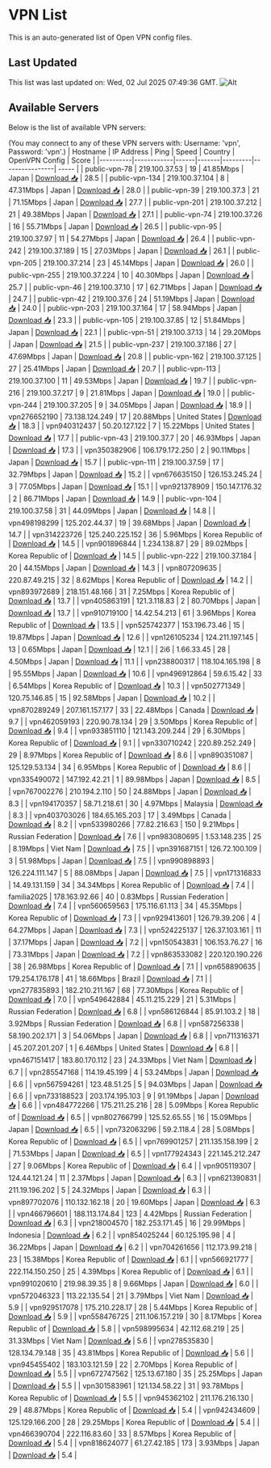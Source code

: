 # VPN List

This is an auto-generated list of Open VPN config files.

## Last Updated

This list was last updated on: Wed, 02 Jul 2025 07:49:36 GMT.
![Alt](https://repobeats.axiom.co/api/embed/186b98318ef1479477931607c1ad7d823f12451f.svg "Repobeats analytics image")

## Available Servers

Below is the list of available VPN servers:

(You may connect to any of these VPN servers with: Username: 'vpn', Password: 'vpn'.)
| Hostname | IP Address | Ping | Speed | Country | OpenVPN Config | Score |
|----------|------------|------|-------|---------|----------------| ----- |
| public-vpn-78 | 219.100.37.53 | 19 | 41.85Mbps | Japan | [Download 📥](./configs/server_0_JP.ovpn) | 28.5 |
| public-vpn-134 | 219.100.37.104 | 8 | 47.31Mbps | Japan | [Download 📥](./configs/server_1_JP.ovpn) | 28.0 |
| public-vpn-39 | 219.100.37.3 | 21 | 71.15Mbps | Japan | [Download 📥](./configs/server_2_JP.ovpn) | 27.7 |
| public-vpn-201 | 219.100.37.212 | 21 | 49.38Mbps | Japan | [Download 📥](./configs/server_3_JP.ovpn) | 27.1 |
| public-vpn-74 | 219.100.37.26 | 16 | 55.71Mbps | Japan | [Download 📥](./configs/server_4_JP.ovpn) | 26.5 |
| public-vpn-95 | 219.100.37.97 | 11 | 54.27Mbps | Japan | [Download 📥](./configs/server_5_JP.ovpn) | 26.4 |
| public-vpn-242 | 219.100.37.189 | 15 | 27.03Mbps | Japan | [Download 📥](./configs/server_6_JP.ovpn) | 26.1 |
| public-vpn-205 | 219.100.37.214 | 23 | 45.14Mbps | Japan | [Download 📥](./configs/server_7_JP.ovpn) | 26.0 |
| public-vpn-255 | 219.100.37.224 | 10 | 40.30Mbps | Japan | [Download 📥](./configs/server_8_JP.ovpn) | 25.7 |
| public-vpn-46 | 219.100.37.10 | 17 | 62.71Mbps | Japan | [Download 📥](./configs/server_9_JP.ovpn) | 24.7 |
| public-vpn-42 | 219.100.37.6 | 24 | 51.19Mbps | Japan | [Download 📥](./configs/server_10_JP.ovpn) | 24.0 |
| public-vpn-203 | 219.100.37.164 | 17 | 58.94Mbps | Japan | [Download 📥](./configs/server_11_JP.ovpn) | 23.3 |
| public-vpn-105 | 219.100.37.85 | 12 | 51.84Mbps | Japan | [Download 📥](./configs/server_12_JP.ovpn) | 22.1 |
| public-vpn-51 | 219.100.37.13 | 14 | 29.20Mbps | Japan | [Download 📥](./configs/server_13_JP.ovpn) | 21.5 |
| public-vpn-237 | 219.100.37.186 | 27 | 47.69Mbps | Japan | [Download 📥](./configs/server_14_JP.ovpn) | 20.8 |
| public-vpn-162 | 219.100.37.125 | 27 | 25.41Mbps | Japan | [Download 📥](./configs/server_15_JP.ovpn) | 20.7 |
| public-vpn-113 | 219.100.37.100 | 11 | 49.53Mbps | Japan | [Download 📥](./configs/server_16_JP.ovpn) | 19.7 |
| public-vpn-216 | 219.100.37.217 | 9 | 21.81Mbps | Japan | [Download 📥](./configs/server_17_JP.ovpn) | 19.0 |
| public-vpn-244 | 219.100.37.205 | 9 | 34.05Mbps | Japan | [Download 📥](./configs/server_18_JP.ovpn) | 18.9 |
| vpn276652190 | 73.138.124.249 | 17 | 20.88Mbps | United States | [Download 📥](./configs/server_19_US.ovpn) | 18.3 |
| vpn940312437 | 50.20.127.122 | 7 | 15.22Mbps | United States | [Download 📥](./configs/server_20_US.ovpn) | 17.7 |
| public-vpn-43 | 219.100.37.7 | 20 | 46.93Mbps | Japan | [Download 📥](./configs/server_21_JP.ovpn) | 17.3 |
| vpn350382906 | 106.179.172.250 | 2 | 90.11Mbps | Japan | [Download 📥](./configs/server_22_JP.ovpn) | 15.7 |
| public-vpn-111 | 219.100.37.59 | 17 | 32.79Mbps | Japan | [Download 📥](./configs/server_23_JP.ovpn) | 15.2 |
| vpn676635150 | 126.153.245.24 | 3 | 77.05Mbps | Japan | [Download 📥](./configs/server_24_JP.ovpn) | 15.1 |
| vpn921378909 | 150.147.176.32 | 2 | 86.71Mbps | Japan | [Download 📥](./configs/server_25_JP.ovpn) | 14.9 |
| public-vpn-104 | 219.100.37.58 | 31 | 44.09Mbps | Japan | [Download 📥](./configs/server_26_JP.ovpn) | 14.8 |
| vpn498198299 | 125.202.44.37 | 19 | 39.68Mbps | Japan | [Download 📥](./configs/server_27_JP.ovpn) | 14.7 |
| vpn314223726 | 125.240.225.152 | 36 | 5.96Mbps | Korea Republic of | [Download 📥](./configs/server_28_KR.ovpn) | 14.5 |
| vpn901896844 | 1.234.138.87 | 29 | 89.02Mbps | Korea Republic of | [Download 📥](./configs/server_29_KR.ovpn) | 14.5 |
| public-vpn-222 | 219.100.37.184 | 20 | 44.15Mbps | Japan | [Download 📥](./configs/server_30_JP.ovpn) | 14.3 |
| vpn807209635 | 220.87.49.215 | 32 | 8.62Mbps | Korea Republic of | [Download 📥](./configs/server_31_KR.ovpn) | 14.2 |
| vpn893972689 | 218.151.48.166 | 31 | 7.25Mbps | Korea Republic of | [Download 📥](./configs/server_32_KR.ovpn) | 13.7 |
| vpn405863191 | 121.3.118.83 | 2 | 80.70Mbps | Japan | [Download 📥](./configs/server_33_JP.ovpn) | 13.7 |
| vpn910719100 | 14.42.54.213 | 61 | 3.96Mbps | Korea Republic of | [Download 📥](./configs/server_34_KR.ovpn) | 13.5 |
| vpn525742377 | 153.196.73.46 | 15 | 19.87Mbps | Japan | [Download 📥](./configs/server_35_JP.ovpn) | 12.6 |
| vpn126105234 | 124.211.197.145 | 13 | 0.65Mbps | Japan | [Download 📥](./configs/server_36_JP.ovpn) | 12.1 |
| 2i6 | 1.66.33.45 | 28 | 4.50Mbps | Japan | [Download 📥](./configs/server_37_JP.ovpn) | 11.1 |
| vpn238800317 | 118.104.165.198 | 8 | 95.55Mbps | Japan | [Download 📥](./configs/server_38_JP.ovpn) | 10.6 |
| vpn496912864 | 59.6.15.42 | 33 | 6.54Mbps | Korea Republic of | [Download 📥](./configs/server_39_KR.ovpn) | 10.3 |
| vpn502771349 | 120.75.146.85 | 15 | 92.58Mbps | Japan | [Download 📥](./configs/server_40_JP.ovpn) | 10.2 |
| vpn870289249 | 207.161.157.177 | 33 | 22.48Mbps | Canada | [Download 📥](./configs/server_41_CA.ovpn) | 9.7 |
| vpn462059193 | 220.90.78.134 | 29 | 3.50Mbps | Korea Republic of | [Download 📥](./configs/server_42_KR.ovpn) | 9.4 |
| vpn933851110 | 121.143.209.244 | 29 | 6.30Mbps | Korea Republic of | [Download 📥](./configs/server_43_KR.ovpn) | 9.1 |
| vpn330710242 | 220.89.252.249 | 29 | 8.97Mbps | Korea Republic of | [Download 📥](./configs/server_44_KR.ovpn) | 8.6 |
| vpn890351087 | 125.129.53.134 | 34 | 6.95Mbps | Korea Republic of | [Download 📥](./configs/server_45_KR.ovpn) | 8.6 |
| vpn335490072 | 147.192.42.21 | 1 | 89.98Mbps | Japan | [Download 📥](./configs/server_46_JP.ovpn) | 8.5 |
| vpn767002276 | 210.194.2.110 | 50 | 24.88Mbps | Japan | [Download 📥](./configs/server_47_JP.ovpn) | 8.3 |
| vpn194170357 | 58.71.218.61 | 30 | 4.97Mbps | Malaysia | [Download 📥](./configs/server_48_MY.ovpn) | 8.3 |
| vpn403703026 | 184.65.165.203 | 17 | 3.49Mbps | Canada | [Download 📥](./configs/server_49_CA.ovpn) | 8.2 |
| vpn533980266 | 77.82.216.63 | 150 | 9.21Mbps | Russian Federation | [Download 📥](./configs/server_50_RU.ovpn) | 7.6 |
| vpn983080695 | 1.53.148.235 | 25 | 8.19Mbps | Viet Nam | [Download 📥](./configs/server_51_VN.ovpn) | 7.5 |
| vpn391687151 | 126.72.100.109 | 3 | 51.98Mbps | Japan | [Download 📥](./configs/server_52_JP.ovpn) | 7.5 |
| vpn990898893 | 126.224.111.147 | 5 | 88.08Mbps | Japan | [Download 📥](./configs/server_53_JP.ovpn) | 7.5 |
| vpn171316833 | 14.49.131.159 | 34 | 34.34Mbps | Korea Republic of | [Download 📥](./configs/server_54_KR.ovpn) | 7.4 |
| familia2025 | 178.163.92.66 | 40 | 0.83Mbps | Russian Federation | [Download 📥](./configs/server_55_RU.ovpn) | 7.4 |
| vpn560659563 | 175.116.61.113 | 34 | 45.35Mbps | Korea Republic of | [Download 📥](./configs/server_56_KR.ovpn) | 7.3 |
| vpn929413601 | 126.79.39.206 | 4 | 64.27Mbps | Japan | [Download 📥](./configs/server_57_JP.ovpn) | 7.3 |
| vpn524225137 | 126.37.103.161 | 11 | 37.17Mbps | Japan | [Download 📥](./configs/server_58_JP.ovpn) | 7.2 |
| vpn150543831 | 106.153.76.27 | 16 | 73.31Mbps | Japan | [Download 📥](./configs/server_59_JP.ovpn) | 7.2 |
| vpn863533082 | 220.120.190.226 | 38 | 26.98Mbps | Korea Republic of | [Download 📥](./configs/server_60_KR.ovpn) | 7.1 |
| vpn658890635 | 179.254.176.178 | 41 | 18.66Mbps | Brazil | [Download 📥](./configs/server_61_BR.ovpn) | 7.1 |
| vpn277835893 | 182.210.211.167 | 68 | 77.30Mbps | Korea Republic of | [Download 📥](./configs/server_62_KR.ovpn) | 7.0 |
| vpn549642884 | 45.11.215.229 | 21 | 5.31Mbps | Russian Federation | [Download 📥](./configs/server_63_RU.ovpn) | 6.8 |
| vpn586126844 | 85.91.103.2 | 18 | 3.92Mbps | Russian Federation | [Download 📥](./configs/server_64_RU.ovpn) | 6.8 |
| vpn587256338 | 58.190.202.171 | 3 | 54.06Mbps | Japan | [Download 📥](./configs/server_65_JP.ovpn) | 6.8 |
| vpn711316371 | 45.207.201.207 | 1 | 6.46Mbps | United States | [Download 📥](./configs/server_66_US.ovpn) | 6.8 |
| vpn467151417 | 183.80.170.112 | 23 | 24.33Mbps | Viet Nam | [Download 📥](./configs/server_67_VN.ovpn) | 6.7 |
| vpn285547168 | 114.19.45.199 | 4 | 53.24Mbps | Japan | [Download 📥](./configs/server_68_JP.ovpn) | 6.6 |
| vpn567594261 | 123.48.51.25 | 5 | 94.03Mbps | Japan | [Download 📥](./configs/server_69_JP.ovpn) | 6.6 |
| vpn733188523 | 203.174.195.103 | 9 | 91.19Mbps | Japan | [Download 📥](./configs/server_70_JP.ovpn) | 6.6 |
| vpn484772266 | 175.211.25.216 | 28 | 5.09Mbps | Korea Republic of | [Download 📥](./configs/server_71_KR.ovpn) | 6.5 |
| vpn802766799 | 125.52.65.55 | 16 | 15.09Mbps | Japan | [Download 📥](./configs/server_72_JP.ovpn) | 6.5 |
| vpn732063296 | 59.2.118.4 | 28 | 5.08Mbps | Korea Republic of | [Download 📥](./configs/server_73_KR.ovpn) | 6.5 |
| vpn769901257 | 211.135.158.199 | 2 | 71.53Mbps | Japan | [Download 📥](./configs/server_74_JP.ovpn) | 6.5 |
| vpn177924343 | 221.145.212.247 | 27 | 9.06Mbps | Korea Republic of | [Download 📥](./configs/server_75_KR.ovpn) | 6.4 |
| vpn905119307 | 124.44.121.24 | 11 | 2.37Mbps | Japan | [Download 📥](./configs/server_76_JP.ovpn) | 6.3 |
| vpn621390831 | 211.19.196.202 | 5 | 24.32Mbps | Japan | [Download 📥](./configs/server_77_JP.ovpn) | 6.3 |
| vpn897702076 | 110.132.162.18 | 20 | 19.60Mbps | Japan | [Download 📥](./configs/server_78_JP.ovpn) | 6.3 |
| vpn466796601 | 188.113.174.84 | 123 | 4.42Mbps | Russian Federation | [Download 📥](./configs/server_79_RU.ovpn) | 6.3 |
| vpn218004570 | 182.253.171.45 | 16 | 29.99Mbps | Indonesia | [Download 📥](./configs/server_80_ID.ovpn) | 6.2 |
| vpn854025244 | 60.125.195.98 | 4 | 36.22Mbps | Japan | [Download 📥](./configs/server_81_JP.ovpn) | 6.2 |
| vpn704261656 | 112.173.99.218 | 23 | 15.38Mbps | Korea Republic of | [Download 📥](./configs/server_82_KR.ovpn) | 6.1 |
| vpn566921777 | 222.114.150.250 | 25 | 4.39Mbps | Korea Republic of | [Download 📥](./configs/server_83_KR.ovpn) | 6.1 |
| vpn991020610 | 219.98.39.35 | 8 | 9.66Mbps | Japan | [Download 📥](./configs/server_84_JP.ovpn) | 6.0 |
| vpn572046323 | 113.22.135.54 | 21 | 3.79Mbps | Viet Nam | [Download 📥](./configs/server_85_VN.ovpn) | 5.9 |
| vpn929517078 | 175.210.228.17 | 28 | 5.44Mbps | Korea Republic of | [Download 📥](./configs/server_86_KR.ovpn) | 5.9 |
| vpn558476725 | 211.106.157.219 | 30 | 8.17Mbps | Korea Republic of | [Download 📥](./configs/server_87_KR.ovpn) | 5.8 |
| vpn598995634 | 42.112.68.219 | 25 | 31.33Mbps | Viet Nam | [Download 📥](./configs/server_88_VN.ovpn) | 5.6 |
| vpn278535830 | 128.134.79.148 | 35 | 43.81Mbps | Korea Republic of | [Download 📥](./configs/server_89_KR.ovpn) | 5.6 |
| vpn945455402 | 183.103.121.59 | 22 | 2.70Mbps | Korea Republic of | [Download 📥](./configs/server_90_KR.ovpn) | 5.5 |
| vpn672747562 | 125.13.67.180 | 35 | 25.25Mbps | Japan | [Download 📥](./configs/server_91_JP.ovpn) | 5.5 |
| vpn301583961 | 121.134.58.22 | 31 | 93.78Mbps | Korea Republic of | [Download 📥](./configs/server_92_KR.ovpn) | 5.5 |
| vpn945362102 | 211.176.216.130 | 29 | 48.87Mbps | Korea Republic of | [Download 📥](./configs/server_93_KR.ovpn) | 5.4 |
| vpn942434609 | 125.129.166.200 | 28 | 29.25Mbps | Korea Republic of | [Download 📥](./configs/server_94_KR.ovpn) | 5.4 |
| vpn466390704 | 222.116.83.60 | 33 | 8.57Mbps | Korea Republic of | [Download 📥](./configs/server_95_KR.ovpn) | 5.4 |
| vpn818624077 | 61.27.42.185 | 173 | 3.93Mbps | Japan | [Download 📥](./configs/server_96_JP.ovpn) | 5.4 |
